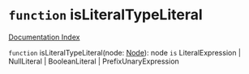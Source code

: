# `function` isLiteralTypeLiteral

[Documentation Index](../README.md)

`function` isLiteralTypeLiteral(node: [Node](../interface.Node/README.md)): node `is` LiteralExpression | NullLiteral | BooleanLiteral | PrefixUnaryExpression

